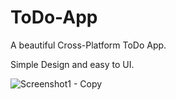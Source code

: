 # ToDo-App

A beautiful Cross-Platform ToDo App.

Simple Design and easy to UI.

![Screenshot1 - Copy](https://user-images.githubusercontent.com/50948920/79322710-d4935200-7f2a-11ea-83ab-2243f615f40a.jpg)
